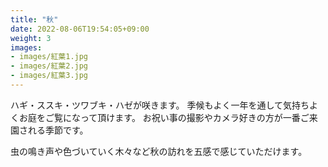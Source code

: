 ```yaml
---
title: "秋"
date: 2022-08-06T19:54:05+09:00
weight: 3
images:
- images/紅葉1.jpg
- images/紅葉2.jpg
- images/紅葉3.jpg
---
```


ハギ・ススキ・ツワブキ・ハゼが咲きます。
季候もよく一年を通して気持ちよくお庭をご覧になって頂けます。
お祝い事の撮影やカメラ好きの方が一番ご来園される季節です。

虫の鳴き声や色づいていく木々など秋の訪れを五感で感じていただけます。
